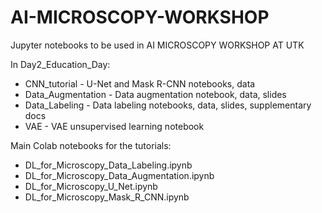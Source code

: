 # AI-MICROSCOPY-WORKSHOP
Jupyter notebooks to be used in AI MICROSCOPY WORKSHOP AT UTK

In Day2_Education_Day:
- CNN_tutorial - U-Net and Mask R-CNN notebooks, data
- Data_Augmentation - Data augmentation notebook, data, slides
- Data_Labeling - Data labeling notebooks, data, slides, supplementary docs
- VAE - VAE unsupervised learning notebook

Main Colab notebooks for the tutorials:
- DL_for_Microscopy_Data_Labeling.ipynb
- DL_for_Microscopy_Data_Augmentation.ipynb
- DL_for_Microscopy_U_Net.ipynb
- DL_for_Microscopy_Mask_R_CNN.ipynb
